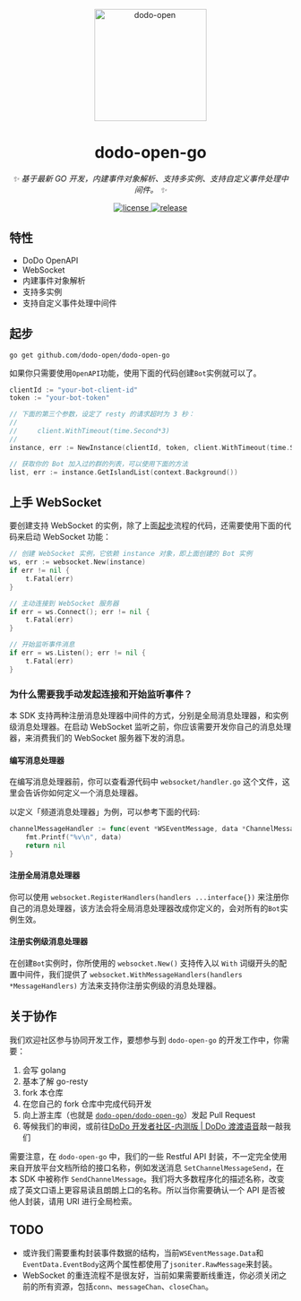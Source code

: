 <p align="center">
  <a href="https://open.imdodo.com">
    <img src="https://open.imdodo.com/hero.png" width="200" height="200" alt="dodo-open">
  </a>
</p>

<div align="center">

# dodo-open-go

_✨ 基于最新 GO 开发，内建事件对象解析、支持多实例、支持自定义事件处理中间件。 ✨_

  <a href="https://github.com/dodo-open/dodo-open-go/blob/main/LICENSE">
    <img src="https://img.shields.io/github/license/dodo-open/dodo-open-go" alt="license">
  </a>
  <a href="https://github.com/dodo-open/dodo-open-go/releases">
    <img src="https://img.shields.io/github/v/release/dodo-open/dodo-open-go?color=blueviolet&include_prereleases"
      alt="release">
  </a>
	
</div>

## 特性

- DoDo OpenAPI
- WebSocket
- 内建事件对象解析
- 支持多实例
- 支持自定义事件处理中间件

## 起步

```shell
go get github.com/dodo-open/dodo-open-go
```

如果你只需要使用`OpenAPI`功能，使用下面的代码创建`Bot`实例就可以了。

```go
clientId := "your-bot-client-id"
token := "your-bot-token"

// 下面的第三个参数，设定了 resty 的请求超时为 3 秒：
//
//     client.WithTimeout(time.Second*3)
//
instance, err := NewInstance(clientId, token, client.WithTimeout(time.Second*3))

// 获取你的 Bot 加入过的群的列表，可以使用下面的方法
list, err := instance.GetIslandList(context.Background())
```

## 上手 WebSocket

要创建支持 WebSocket 的实例，除了上面[起步](#起步)流程的代码，还需要使用下面的代码来启动 WebSocket 功能：

```go
// 创建 WebSocket 实例，它依赖 instance 对象，即上面创建的 Bot 实例
ws, err := websocket.New(instance)
if err != nil {
	t.Fatal(err)
}

// 主动连接到 WebSocket 服务器
if err = ws.Connect(); err != nil {
	t.Fatal(err)
}

// 开始监听事件消息
if err = ws.Listen(); err != nil {
	t.Fatal(err)
}
```

### 为什么需要我手动发起连接和开始监听事件？

本 SDK 支持两种注册消息处理器中间件的方式，分别是全局消息处理器，和实例级消息处理器。在启动 WebSocket 监听之前，你应该需要开发你自己的消息处理器，来消费我们的 WebSocket 服务器下发的消息。

#### 编写消息处理器

在编写消息处理器前，你可以查看源代码中 `websocket/handler.go` 这个文件，这里会告诉你如何定义一个消息处理器。

以定义「频道消息处理器」为例，可以参考下面的代码:

```go
channelMessageHandler := func(event *WSEventMessage, data *ChannelMessageEventBody) error {
    fmt.Printf("%v\n", data)
	return nil
}
```

#### 注册全局消息处理器

你可以使用 `websocket.RegisterHandlers(handlers ...interface{})` 来注册你自己的消息处理器，该方法会将全局消息处理器改成你定义的，会对所有的`Bot`实例生效。

#### 注册实例级消息处理器

在创建`Bot`实例时，你所使用的 `websocket.New()` 支持传入以 `With` 词缀开头的配置中间件，我们提供了 `websocket.WithMessageHandlers(handlers *MessageHandlers)` 方法来支持你注册实例级的消息处理器。

## 关于协作

我们欢迎社区参与协同开发工作，要想参与到 `dodo-open-go` 的开发工作中，你需要：

1. 会写 golang
2. 基本了解 go-resty
3. fork 本仓库
4. 在您自己的 fork 仓库中完成代码开发
5. 向上游主库（也就是 [`dodo-open/dodo-open-go`](https://github.com/dodo-open/dodo-open-go)）发起 Pull Request
6. 等候我们的审阅，或前往[DoDo 开发者社区-内测版 | DoDo 渡渡语音](https://imdodo.com/s/108015)敲一敲我们

需要注意，在 `dodo-open-go` 中，我们的一些 Restful API 封装，不一定完全使用来自开放平台文档所给的接口名称，例如发送消息 `SetChannelMessageSend`，在本 SDK 中被称作 `SendChannelMessage`。我们将大多数程序化的描述名称，改变成了英文口语上更容易读且朗朗上口的名称。所以当你需要确认一个 API 是否被他人封装，请用 URI 进行全局检索。

## TODO

- 或许我们需要重构封装事件数据的结构，当前`WSEventMessage.Data`和`EventData.EventBody`这两个属性都使用了`jsoniter.RawMessage`来封装。
- WebSocket 的重连流程不是很友好，当前如果需要断线重连，你必须关闭之前的所有资源，包括`conn`、`messageChan`、`closeChan`。
